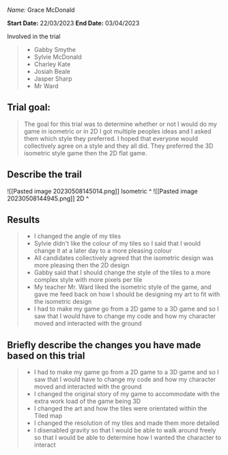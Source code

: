 _Name:_ Grace McDonald

**Start Date:**
22/03/2023
**End Date:**
03/04/2023

Involved in the trial
>- Gabby Smythe
>- Sylvie McDonald
>- Charley Kate
>- Josiah Beale
>- Jasper Sharp
>- Mr Ward

## Trial goal:
>The goal for this trial was to determine whether or not  I would do my game in isometric or in 2D I got multiple peoples ideas and I asked them which style they preferred. I hoped that everyone would collectively agree on a style and they all did. They preferred the 3D isometric style game then the 2D flat game.

## Describe the trail


![[Pasted image 20230508145014.png]]
Isometric ^
![[Pasted image 20230508144945.png]]
2D ^
## Results
> - I changed the angle of my tiles
> - Sylvie didn't like the colour of my tiles so I said that I would change it at a later day to a more pleasing colour
> - All candidates collectively agreed that the isometric design was more pleasing then the 2D design
> - Gabby said that I should change the style of the tiles to a more complex style with more pixels per tile
> - My teacher Mr. Ward liked the isometric style of the game, and gave me feed back on how I should be designing my art to fit with the isometric design
> - I had to make my game go from a 2D game to a 3D game and so I saw that I would have to change my code and how my character moved and interacted with the ground

## Briefly describe the changes you have made based on this trial
> - I had to make my game go from a 2D game to a 3D game and so I saw that I would have to change my code and how my character moved and interacted with the ground
> - I changed the original story of my game to accommodate with the extra work load of the game being 3D
> - I changed the art and how the tiles were orientated within the Tiled map
> - I changed the resolution of my tiles and made them more detailed
> - I disenabled gravity so that I would be able to walk around freely so that I would be able to determine how I wanted the character to interact